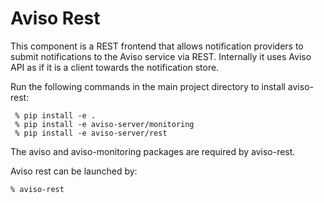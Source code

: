 # Aviso Rest

This component is a REST frontend that allows notification providers to submit notifications to the Aviso service 
via REST. Internally it uses Aviso API as if it is a client towards the notification store.

Run the following commands in the main project directory to install aviso-rest:
```
 % pip install -e .
 % pip install -e aviso-server/monitoring
 % pip install -e aviso-server/rest
```
The aviso and aviso-monitoring packages are required by aviso-rest.

Aviso rest can be launched by:

```
% aviso-rest
```